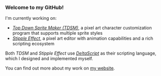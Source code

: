 ### Welcome to my GitHub!

I'm currently working on:
* [*Top Down Sprite Maker (TDSM)*](https://github.com/jbunke/tdsm), a pixel art character customization program that supports multiple sprite styles
* [*Stipple Effect*](https://github.com/stipple-effect/stipple-effect), a pixel art editor with animation capabilities and a rich scripting ecosystem

Both *TDSM* and *Stipple Effect* use [*DeltaScript*](https://github.com/jbunke/deltascript) as their scripting language, which I designed and implemented myself.

You can find out more about my work on [my website](https://jbunke.github.io).

<!--
**jbunke/jbunke** is a ✨ _special_ ✨ repository because its `README.md` (this file) appears on your GitHub profile.

Here are some ideas to get you started:

- 🔭 I’m currently working on ...
- 🌱 I’m currently learning ...
- 👯 I’m looking to collaborate on ...
- 🤔 I’m looking for help with ...
- 💬 Ask me about ...
- 📫 How to reach me: ...
- 😄 Pronouns: ...
- ⚡ Fun fact: ...
-->
